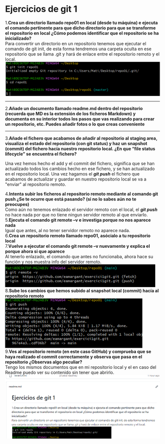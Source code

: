 # Ejercicios de git 1
1.__Crea un directorio llamado repo01 en local (desde tu máquina) e
ejecuta el comando pertinente
para que dicho directorio para que se transforme el repositorio en local ¿Cómo
podemos identificar que el repositorio se ha inicializado?__  
Para convertir un directorio en un repositorio tenemos que ejecutar el comando de git init, de esta forma tendremos una carpeta oculta en ese repositorio que se llama .git y hará de enlace entre el repositorio remoto y el local.  
![Error al cargar la imagen](https://github.com/eamargant/exercici1git/blob/main/FOTOS/1.PNG?raw=true "Captura proces init")  
******************  
2.__Añade un documento llamado readme.md dentro del repositorio (recuerda
que MD es la extensión de los ficheros Markdown) y documenta en su interior todos
los pasos que vas realizando para crear un repositorio, etc. Puedes añadir
fotos o lo que creas conveniente__  
***********
3.__Añade el fichero que acabamos de añadir al repositorio al staging area, visualiza el estado del
repositorio (con git status) y haz un snapshot (commit) del fichero hacía nuestro
repositorio local. ¿En que “file status lifecycle” se encuentra el fichero?__ 

Una vez hemos hecho el add y el commit del fichero, significa que se han actualizado todos los cambios hecho en ese fichero, y se han actualizado en el repositorio local. Una vez hagamos el ___git push___ el fichero que acabamos de actualizar y guardar en nuestro repositorio local se va a "enviar" al repositorio remoto.

4.__Intenta subir los ficheros al repositorio remoto mediante al comando git
push
¿Se te ocurre que está pasando? (si no lo sabes aún no te preocupes)__  
Como aún no tenemos enlazado el servidor remoto con el local, el ___git push___ no hace nada por que no tiene ningun servidor remoto al que enviarlo.  
5.__Ejecuta el comando git remote –v e investiga porque no nos aparece nada__  
Igual que antes, al no tener servidor remoto no aparece nada.  
6.__Crea un repositorio remoto llamado repo01, asócialo a tu repositorio local__  
7.__Vuelve a ejecutar el comando git remote –v nuevamente y explica el porque
ahora si que aparece__  
Al tenerlo enlazado, el comando que antes no funcionaba, ahora hace su función y nos muestra info del servidor remoto.
![Error al cargar la imagen](https://github.com/eamargant/exercici1git/blob/main/FOTOS/3.PNG?raw=true "Captura proces")    
8.__Sube los cambios que hemos subido al snapshot local (commit) hacía al repositorio remoto__
![Error al cargar la imagen](https://github.com/eamargant/exercici1git/blob/main/FOTOS/4.PNG?raw=true "Captura proces")  
9.__Ves al repositorio remoto (en este caso GitHub) y comprueba que se haya
realizado el commit correctamente y observa que pasa
en el repositorio ¿Observas algo peculiar?__  
Tengo los mismos documentos que en mi repositorio local y el en caso del Readme puedo ver su contenido sin tener que abrirlo.  
![Error al cargar la imagen](https://github.com/eamargant/exercici1git/blob/main/FOTOS/5.PNG?raw=true "Captura proces") 